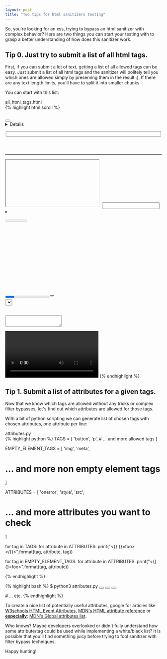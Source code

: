 ```yaml
---
layout: post
title: "Two tips for html sanitizers testing"
---
```


So, you're looking for an xss, trying to bypass an html sanitizer with complex behavior? Here are two things you can start your testing with to grasp a better understanding of how does this sanitizer work.

## Tip 0. Just try to submit a list of all html tags.

First, if you can submit a lot of text, getting a list of all allowed tags can be easy. Just submit a list of all html tags and the sanitizer will politely tell you which ones are allowed simply by preserving them in the result :). If there are any text length limits, you'll have to split it into smaller chunks.

You can start with this list:

<div class="filename">all_html_tags.html</div>
<div class="scroll">
{% highlight html scroll %}
<!--...-->
<!doctype dfasf>
<a></a>
<abbr></abbr>
<acronym></acronym>
<address></address>
<applet></applet>
<area>
<article></article>
<aside></aside>
<audio></audio>
<b></b>
<base>
<basefont></basefont>
<bb></bb>
<bdo></bdo>
<big></big>
<blockquote></blockquote>
<body></body>
<br />
<button></button>
<canvas></canvas>
<caption></caption>
<center></center>
<cite></cite>
<code></code>
<col>
<colgroup></colgroup>
<command></command>
<datagrid></datagrid>
<datalist></datalist>
<dd></dd>
<del></del>
<details></details>
<dfn></dfn>
<dialog></dialog>
<dir></dir>
<div></div>
<dl></dl>
<dt></dt>
<em></em>
<embed>
<eventsource></eventsource>
<fieldset></fieldset>
<figcaption></figcaption>
<figure></figure>
<font></font>
<footer></footer>
<form></form>
<frame></frame>
<frameset></frameset>
<h1></h1>
<head></head>
<header></header>
<hgroup></hgroup>
<hr />
<html></html>
<i></i>
<iframe></iframe>
<img>
<input>
<ins></ins>
<isindex></isindex>
<kbd></kbd>
<keygen>
<label></label>
<legend></legend>
<li></li>
<link>
<map></map>
<mark></mark>
<menu></menu>
<meta>
<meter></meter>
<nav></nav>
<noframes></noframes>
<object></object>
<ol></ol>
<optgroup></optgroup>
<option></option>
<output></output>
<p></p>
<param>
<pre></pre>
<progress></progress>
<q></q>
<rp></rp>
<rt></rt>
<ruby></ruby>
<s></s>
<samp></samp>
<script></script>
<section></section>
<select></select>
<small></small>
<source>
<span></span>
<strike></strike>
<strong></strong>
<style></style>
<sub></sub>
<sup></sup>
<table></table>
<tbody></tbody>
<td></td>
<textarea></textarea>
<tfoot>	</tfoot>
<th></th>
<thead></thead>
<time></time>
<title></title>
<tr></tr>
<track>
<tt></tt>
<u></u>
<ul></ul>
<var></var>
<video></video>
<wbr>
<noscript></noscript>
{% endhighlight %}
</div>

## Tip 1. Submit a list of attributes for a given tags.

Now that we know which tags are allowed without any tricks or complex filter bypasses, let's find out which attributes are allowed for those tags.

With a bit of python scripting we can generate list of chosen tags with chosen attributes, one attribute per line:

<div class="filename">attributes.py</div>
{% highlight python %}
TAGS = [
    'button',
    'p',
#   ... and more allowed tags
]   

EMPTY_ELEMENT_TAGS = [
    'img',
    'meta',
#   ... and more non empty element tags
]   

ATTRIBUTES = [
    'onerror',
    'style',
    'src',
#   ... and more attributes you want to check
]   

for tag in TAGS:
    for attribute in ATTRIBUTES:
        print("<{} {}=foo></{}>".format(tag, attribute, tag))

for tag in EMPTY_ELEMENT_TAGS:
    for attribute in ATTRIBUTES:
        print("<{} {}=foo>".format(tag, attribute))

{% endhighlight %}

{% highlight bash %}
$ python3 attributes.py
<button onerror=foo></button>
<button style=foo></button>
<button src=foo></button>
<p onerror=foo></p>
# ... etc.
{% endhighlight %}

To create a nice list of potentially useful attributes, google for articles like [W3schools HTML Event Attributes](https://www.w3schools.com/tags/ref_eventattributes.asp), [MDN's HTML attribute reference](https://developer.mozilla.org/en-US/docs/Web/HTML/Attributes) or <u><b>especially</b></u>: [MDN's Global attributes list](https://developer.mozilla.org/en-US/docs/Web/HTML/Global_attributes). 

Who knows? Maybe developers overlooked or didn't fully understand how some attribute/tag could be used while implementing a white/black list? It is possible that you'll find something juicy before trying to fool sanitizer with filter bypass techniques.

Happy hunting!
